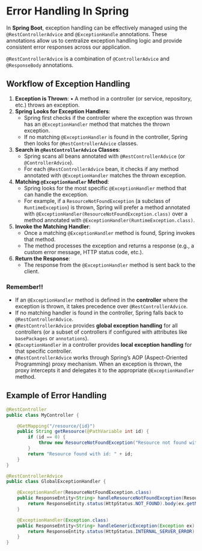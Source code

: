# Error Handling In Spring

In **Spring Boot**, exception handling can be effectively managed using the `@RestControllerAdvice` and `@ExceptionHandle` annotations. These annotations allow us to centralize exception handling logic and provide consistent error responses across our application.

`@RestControllerAdvice` is a combination of `@ControllerAdvice` and `@ResponseBody` annotations.

## **Workflow of Exception Handling**

1. **Exception is Thrown**:
   • A method in a controller (or service, repository, etc.) throws an exception.
2. **Spring Looks for Exception Handlers**:
    - Spring first checks if the controller where the exception was thrown has an `@ExceptionHandler` method that matches the thrown exception.
    - If no matching `@ExceptionHandler` is found in the controller, Spring then looks for `@RestControllerAdvice` classes.
3. **Search in `@RestControllerAdvice` Classes**:
    - Spring scans all beans annotated with `@RestControllerAdvice` (or `@ControllerAdvice`).
    - For each `@RestControllerAdvice` bean, it checks if any method annotated with `@ExceptionHandler` matches the thrown exception.
4. **Matching `@ExceptionHandler` Method**:
    - Spring looks for the most specific `@ExceptionHandler` method that can handle the exception.
    - For example, if a `ResourceNotFoundException` (a subclass of `RuntimeException`) is thrown, Spring will prefer a method annotated with `@ExceptionHandler(ResourceNotFoundException.class)` over a method annotated with `@ExceptionHandler(RuntimeException.class)`.
5. **Invoke the Matching Handler**:
    - Once a matching `@ExceptionHandler` method is found, Spring invokes that method.
    - The method processes the exception and returns a response (e.g., a custom error message, HTTP status code, etc.).
6. **Return the Response**:
    - The response from the `@ExceptionHandler` method is sent back to the client.

### Remember!!

- If an `@ExceptionHandler` method is defined in the **controller** where the exception is thrown, it takes precedence over `@RestControllerAdvice`.
- If no matching handler is found in the controller, Spring falls back to `@RestControllerAdvice`.
- `@RestControllerAdvice` provides **global exception handling** for all controllers (or a subset of controllers if configured with attributes like `basePackages` or `annotations`).
- `@ExceptionHandler` in a controller provides **local exception handling** for that specific controller.
- `@RestControllerAdvice` works through Spring’s AOP (Aspect-Oriented Programming) proxy mechanism. When an exception is  thrown, the proxy intercepts it and delegates it to the appropriate `@ExceptionHandler` method.

## **Example of Error Handling**

```java
@RestController
public class MyController {

    @GetMapping("/resource/{id}")
    public String getResource(@PathVariable int id) {
        if (id == 0) {
            throw new ResourceNotFoundException("Resource not found with id: " + id);
        }
        return "Resource found with id: " + id;
    }
}

@RestControllerAdvice
public class GlobalExceptionHandler {

    @ExceptionHandler(ResourceNotFoundException.class)
    public ResponseEntity<String> handleResourceNotFoundException(ResourceNotFoundException ex) {
        return ResponseEntity.status(HttpStatus.NOT_FOUND).body(ex.getMessage());
    }

    @ExceptionHandler(Exception.class)
    public ResponseEntity<String> handleGenericException(Exception ex) {
        return ResponseEntity.status(HttpStatus.INTERNAL_SERVER_ERROR).body("An error occurred: " + ex.getMessage());
    }
}
```